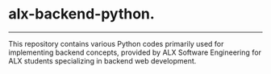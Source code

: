 # alx-backend-python.

---
This repository contains various Python codes primarily used for implementing backend concepts, provided by ALX Software Engineering for ALX students specializing in backend web development.